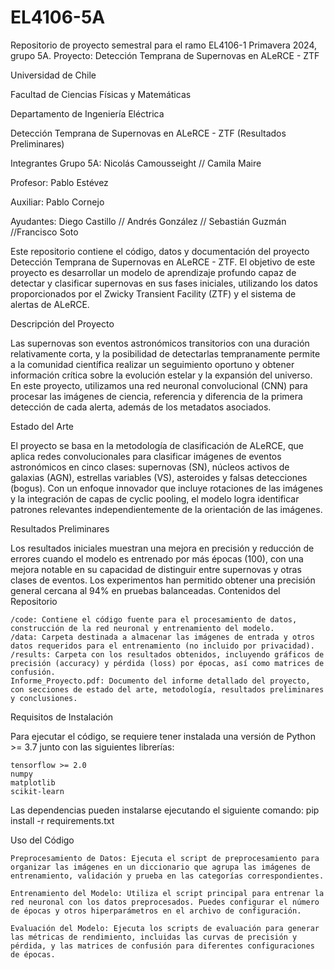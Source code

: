 # EL4106-5A
Repositorio de proyecto semestral para el ramo EL4106-1 Primavera 2024, grupo 5A. Proyecto: Detección Temprana de Supernovas en ALeRCE - ZTF

Universidad de Chile

Facultad de Ciencias Físicas y Matemáticas

Departamento de Ingeniería Eléctrica

Detección Temprana de Supernovas en ALeRCE - ZTF (Resultados Preliminares)

Integrantes Grupo 5A: Nicolás Camousseight // Camila Maire

Profesor: Pablo Estévez

Auxiliar: Pablo Cornejo

Ayudantes: Diego Castillo // Andrés González // Sebastián Guzmán //Francisco Soto


Este repositorio contiene el código, datos y documentación del proyecto Detección Temprana de Supernovas en ALeRCE - ZTF. El objetivo de este proyecto es desarrollar un modelo de aprendizaje profundo capaz de detectar y clasificar supernovas en sus fases iniciales, utilizando los datos proporcionados por el Zwicky Transient Facility (ZTF) y el sistema de alertas de ALeRCE.


Descripción del Proyecto

Las supernovas son eventos astronómicos transitorios con una duración relativamente corta, y la posibilidad de detectarlas tempranamente permite a la comunidad científica realizar un seguimiento oportuno y obtener información crítica sobre la evolución estelar y la expansión del universo. En este proyecto, utilizamos una red neuronal convolucional (CNN) para procesar las imágenes de ciencia, referencia y diferencia de la primera detección de cada alerta, además de los metadatos asociados.


Estado del Arte

El proyecto se basa en la metodología de clasificación de ALeRCE, que aplica redes convolucionales para clasificar imágenes de eventos astronómicos en cinco clases: supernovas (SN), núcleos activos de galaxias (AGN), estrellas variables (VS), asteroides y falsas detecciones (bogus). Con un enfoque innovador que incluye rotaciones de las imágenes y la integración de capas de cyclic pooling, el modelo logra identificar patrones relevantes independientemente de la orientación de las imágenes.


Resultados Preliminares

Los resultados iniciales muestran una mejora en precisión y reducción de errores cuando el modelo es entrenado por más épocas (100), con una mejora notable en su capacidad de distinguir entre supernovas y otras clases de eventos. Los experimentos han permitido obtener una precisión general cercana al 94% en pruebas balanceadas.
Contenidos del Repositorio

    /code: Contiene el código fuente para el procesamiento de datos, construcción de la red neuronal y entrenamiento del modelo.
    /data: Carpeta destinada a almacenar las imágenes de entrada y otros datos requeridos para el entrenamiento (no incluido por privacidad).
    /results: Carpeta con los resultados obtenidos, incluyendo gráficos de precisión (accuracy) y pérdida (loss) por épocas, así como matrices de confusión.
    Informe_Proyecto.pdf: Documento del informe detallado del proyecto, con secciones de estado del arte, metodología, resultados preliminares y conclusiones.


Requisitos de Instalación

Para ejecutar el código, se requiere tener instalada una versión de Python >= 3.7 junto con las siguientes librerías:

    tensorflow >= 2.0
    numpy
    matplotlib
    scikit-learn

Las dependencias pueden instalarse ejecutando el siguiente comando:
pip install -r requirements.txt

Uso del Código

    Preprocesamiento de Datos: Ejecuta el script de preprocesamiento para organizar las imágenes en un diccionario que agrupa las imágenes de entrenamiento, validación y prueba en las categorías correspondientes.

    Entrenamiento del Modelo: Utiliza el script principal para entrenar la red neuronal con los datos preprocesados. Puedes configurar el número de épocas y otros hiperparámetros en el archivo de configuración.

    Evaluación del Modelo: Ejecuta los scripts de evaluación para generar las métricas de rendimiento, incluidas las curvas de precisión y pérdida, y las matrices de confusión para diferentes configuraciones de épocas.

